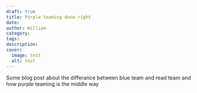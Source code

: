 ```yaml
---
draft: true
title: Purple teaming done right
date: 
author: William
category: 
tags: 
description: 
cover:
  image: test
  alt: test
---
```

Some blog post about the differance between blue team and read team and how purple teaming is the middle way
